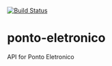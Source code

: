 [![Build Status](https://travis-ci.org/brunocechinel/ponto-eletronico.svg?branch=master)](https://travis-ci.org/brunocechinel/ponto-eletronico)

# ponto-eletronico
API for Ponto Eletronico
